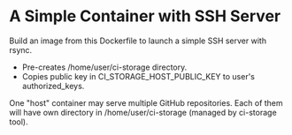 # A Simple Container with SSH Server

Build an image from this Dockerfile to launch a simple SSH server with rsync.

- Pre-creates /home/user/ci-storage directory.
- Copies public key in CI_STORAGE_HOST_PUBLIC_KEY to user's authorized_keys.

One "host" container may serve multiple GitHub repositories. Each of them will
have own directory in /home/user/ci-storage (managed by ci-storage tool).
